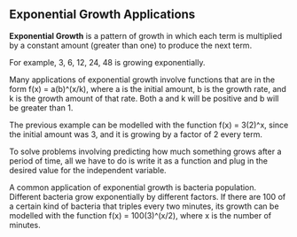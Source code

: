 Exponential Growth Applications
-------

**Exponential Growth** is a pattern of growth in which each term is multiplied by a constant amount (greater than one) to produce the next term.

For example, 3, 6, 12, 24, 48 is growing exponentially.

Many applications of exponential growth involve functions that are in the form f(x) = a(b)^(x/k), where a is the initial amount, b is the growth rate, and k is the growth amount of that rate. Both a and k will be positive and b will be greater than 1.

The previous example can be modelled with the function f(x) = 3(2)^x, since the initial amount was 3, and it is growing by a factor of 2 every term.

To solve problems involving predicting how much something grows after a period of time, all we have to do is write it as a function and plug in the desired value for the independent variable.

A common application of exponential growth is bacteria population. Different bacteria grow exponentially by different factors. If there are 100 of a certain kind of bacteria that triples every two minutes, its growth can be modelled with the function f(x) = 100(3)^(x/2), where x is the number of minutes.